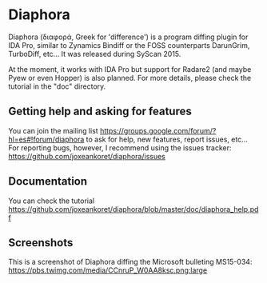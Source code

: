 # Diaphora
Diaphora (διαφορά, Greek for 'difference') is a program diffing plugin for IDA Pro, similar to Zynamics Bindiff or the FOSS counterparts DarunGrim, TurboDiff, etc... It was released during SyScan 2015.

At the moment, it works with IDA Pro but support for Radare2 (and maybe Pyew or even Hopper) is also planned.
For more details, please check the tutorial in the "doc" directory.

## Getting help and asking for features

You can join the mailing list https://groups.google.com/forum/?hl=es#!forum/diaphora to ask for help, new features, report issues, etc... For reporting bugs, however, I recommend using the issues tracker:  https://github.com/joxeankoret/diaphora/issues

## Documentation

You can check the tutorial https://github.com/joxeankoret/diaphora/blob/master/doc/diaphora_help.pdf

## Screenshots

This is a screenshot of Diaphora diffing the Microsoft bulleting MS15-034: https://pbs.twimg.com/media/CCnruP_W0AA8ksc.png:large
